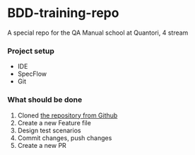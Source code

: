 # BDD-training-repo
A special repo for the QA Manual school at Quantori, 4 stream

### Project setup

- IDE
- SpecFlow
- Git

### What should be done 

1. Cloned [the repository from Github](https://github.com/AlexandraPopovaz/BDD-training-repo-4thStream)
2. Create a new Feature file
3. Design test scenarios
4. Commit changes, push changes
5. Create a new PR
